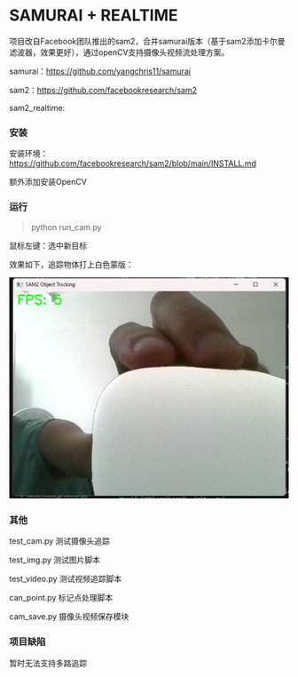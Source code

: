 # SAMURAI + REALTIME

项目改自Facebook团队推出的sam2，合并samurai版本（基于sam2添加卡尔曼滤波器，效果更好），通过openCV支持摄像头视频流处理方案。

samurai：https://github.com/yangchris11/samurai

sam2：https://github.com/facebookresearch/sam2

sam2_realtime:

### 安装

安装环境：https://github.com/facebookresearch/sam2/blob/main/INSTALL.md

额外添加安装OpenCV

### 运行

> python run_cam.py

鼠标左键：选中新目标

效果如下，追踪物体打上白色蒙版：

![1747038594951](/assets/tracking.png)

### 其他

test_cam.py 测试摄像头追踪

test_img.py 测试图片脚本

test_video.py 测试视频追踪脚本

can_point.py 标记点处理脚本

cam_save.py 摄像头视频保存模块

### 项目缺陷

暂时无法支持多路追踪